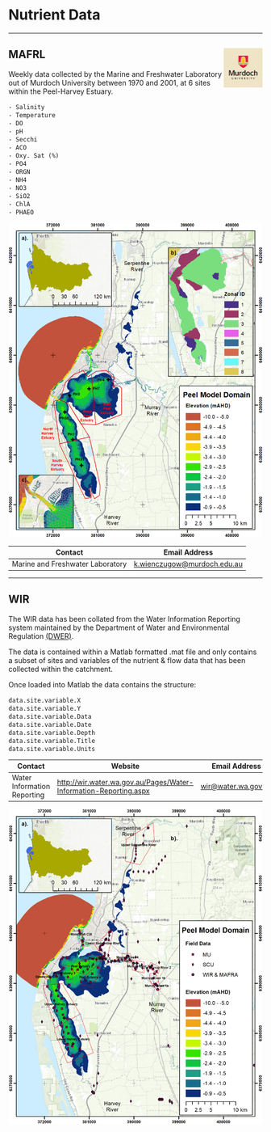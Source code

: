 # Nutrient Data

---

## MAFRL <img src="https://github.com/AquaticEcoDynamics/Peel_ARC/blob/master/Images/Logos/murdoch.png" width="77.5" height="77.5" align="right">

Weekly data collected by the Marine and Freshwater Laboratory out of Murdoch University between 1970 and 2001, at 6 sites within the Peel-Harvey Estuary.
```
- Salinity
- Temperature
- DO
- pH
- Secchi
- ACO
- Oxy. Sat (%)
- PO4
- ORGN
- NH4
- NO3
- SiO2
- ChlA
- PHAEO
```
<img src="https://github.com/AquaticEcoDynamics/Peel_ARC/blob/master/Images/MAFRL.png">

| Contact           |Email Address            |
|------------------|-------------------------|
|Marine and Freshwater Laboratory|k.wienczugow@murdoch.edu.au|
---

## WIR

The WIR data has been collated from the Water Information Reporting system maintained by the Department of Water and Environmental Regulation <a href="http://wir.water.wa.gov.au/Pages/Water-Information-Reporting.aspx">(DWER)</a>.

The data is contained within a Matlab formatted .mat file and only contains a subset of sites and variables of the nutrient & flow data that has been collected within the catchment.

Once loaded into Matlab the data contains the structure:

```
data.site.variable.X
data.site.variable.Y
data.site.variable.Data
data.site.variable.Date
data.site.variable.Depth
data.site.variable.Title
data.site.variable.Units
```

| Contact           |Website|Email Address            |
|------------------|---------|----------------|
|Water Information Reporting|http://wir.water.wa.gov.au/Pages/Water-Information-Reporting.aspx|wir@water.wa.gov.au|




<img src="https://github.com/AquaticEcoDynamics/Peel_ARC/blob/master/Images/Data_Overview.png">
